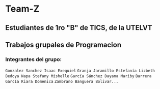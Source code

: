 # Team-Z
## Estudiantes de 1ro "B" de TICS, de la UTELVT
## Trabajos grupales de Programacion
### Integrantes del grupo:
`Gonzalez Sanchez Isaac Exequiel`
`Granja Jaramillo Estefanía Lizbeth`
`Bedoya Napa Stefany Mishelle`
`García Sánchez Dayana Mariby`
`Barrera García Kiara Domenica`
`Zambrano Banguera Bolivar...`
